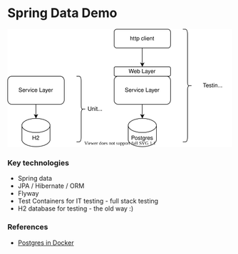 # Spring Data Demo
![architecture](doc/architecture.svg)

### Key technologies 
* Spring data
* JPA / Hibernate / ORM
* Flyway
* Test Containers for IT testing - full stack testing 
* H2 database for testing - the old way :)

### References
* [Postgres in Docker](https://hub.docker.com/_/postgres) 
